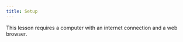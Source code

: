 ```yaml
---
title: Setup
---
```


This lesson requires a computer with an internet connection and a web browser.

